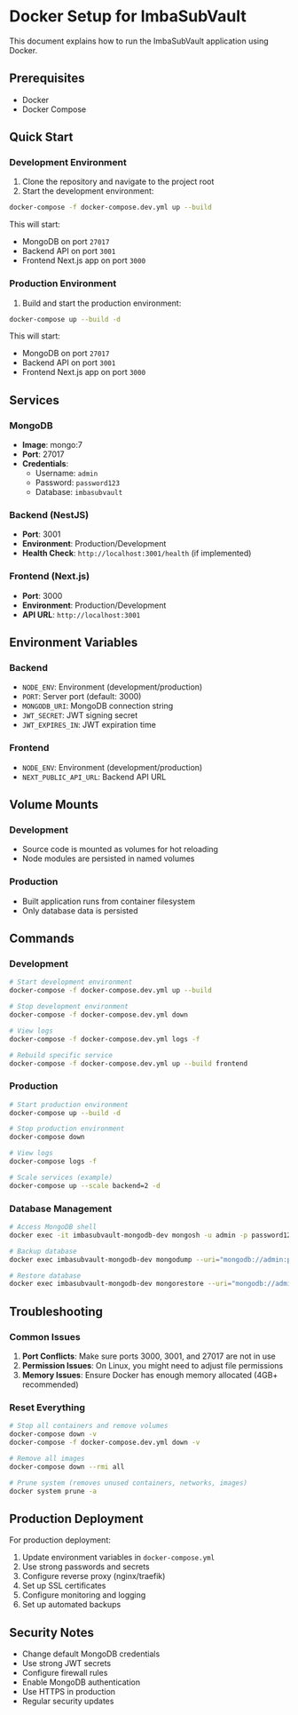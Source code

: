 # Docker Setup for ImbaSubVault

This document explains how to run the ImbaSubVault application using Docker.

## Prerequisites

- Docker
- Docker Compose

## Quick Start

### Development Environment

1. Clone the repository and navigate to the project root
2. Start the development environment:

```bash
docker-compose -f docker-compose.dev.yml up --build
```

This will start:
- MongoDB on port `27017`
- Backend API on port `3001`
- Frontend Next.js app on port `3000`

### Production Environment

1. Build and start the production environment:

```bash
docker-compose up --build -d
```

This will start:
- MongoDB on port `27017`
- Backend API on port `3001`
- Frontend Next.js app on port `3000`

## Services

### MongoDB
- **Image**: mongo:7
- **Port**: 27017
- **Credentials**: 
  - Username: `admin`
  - Password: `password123`
  - Database: `imbasubvault`

### Backend (NestJS)
- **Port**: 3001
- **Environment**: Production/Development
- **Health Check**: `http://localhost:3001/health` (if implemented)

### Frontend (Next.js)
- **Port**: 3000
- **Environment**: Production/Development
- **API URL**: `http://localhost:3001`

## Environment Variables

### Backend
- `NODE_ENV`: Environment (development/production)
- `PORT`: Server port (default: 3000)
- `MONGODB_URI`: MongoDB connection string
- `JWT_SECRET`: JWT signing secret
- `JWT_EXPIRES_IN`: JWT expiration time

### Frontend
- `NODE_ENV`: Environment (development/production)
- `NEXT_PUBLIC_API_URL`: Backend API URL

## Volume Mounts

### Development
- Source code is mounted as volumes for hot reloading
- Node modules are persisted in named volumes

### Production
- Built application runs from container filesystem
- Only database data is persisted

## Commands

### Development
```bash
# Start development environment
docker-compose -f docker-compose.dev.yml up --build

# Stop development environment
docker-compose -f docker-compose.dev.yml down

# View logs
docker-compose -f docker-compose.dev.yml logs -f

# Rebuild specific service
docker-compose -f docker-compose.dev.yml up --build frontend
```

### Production
```bash
# Start production environment
docker-compose up --build -d

# Stop production environment
docker-compose down

# View logs
docker-compose logs -f

# Scale services (example)
docker-compose up --scale backend=2 -d
```

### Database Management
```bash
# Access MongoDB shell
docker exec -it imbasubvault-mongodb-dev mongosh -u admin -p password123

# Backup database
docker exec imbasubvault-mongodb-dev mongodump --uri="mongodb://admin:password123@localhost:27017/imbasubvault?authSource=admin" --out=/backup

# Restore database
docker exec imbasubvault-mongodb-dev mongorestore --uri="mongodb://admin:password123@localhost:27017/imbasubvault?authSource=admin" /backup/imbasubvault
```

## Troubleshooting

### Common Issues

1. **Port Conflicts**: Make sure ports 3000, 3001, and 27017 are not in use
2. **Permission Issues**: On Linux, you might need to adjust file permissions
3. **Memory Issues**: Ensure Docker has enough memory allocated (4GB+ recommended)

### Reset Everything
```bash
# Stop all containers and remove volumes
docker-compose down -v
docker-compose -f docker-compose.dev.yml down -v

# Remove all images
docker-compose down --rmi all

# Prune system (removes unused containers, networks, images)
docker system prune -a
```

## Production Deployment

For production deployment:

1. Update environment variables in `docker-compose.yml`
2. Use strong passwords and secrets
3. Configure reverse proxy (nginx/traefik)
4. Set up SSL certificates
5. Configure monitoring and logging
6. Set up automated backups

## Security Notes

- Change default MongoDB credentials
- Use strong JWT secrets
- Configure firewall rules
- Enable MongoDB authentication
- Use HTTPS in production
- Regular security updates